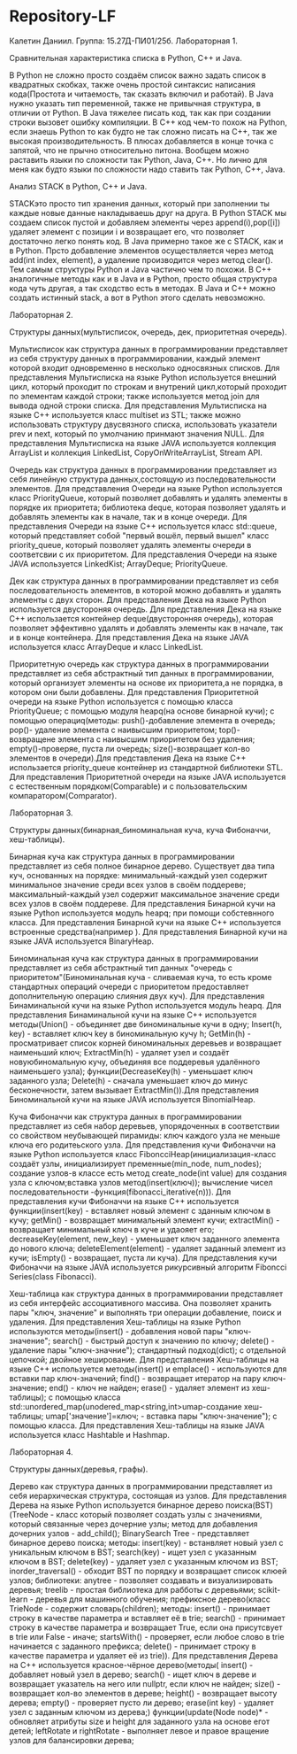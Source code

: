 # Repository-LF
Калетин Даниил. Группа: 15.27Д-ПИ01/25б.
Лабораторная 1.

Сравнительная характеристика списка в Python, C++ и Java.

В Python не сложно просто создаём список важно задать список в квадратных скобках, также очень простой синтаксис написания кода(Простота и читаемость, так сказать включил и работай). В Java нужно указать тип переменной, также не привычная структура, в отличии от Python. В Java тяжелее писать код, так как при создании строки вызовет ошибку компиляции. В C++ код чем-то похож на Python, если знаешь Python то как будто не так сложно писать на C++, так же высокая производительность. В плюсах добавляется в конце точка с запятой, что не прычно относительно питона. Вообщем можно раставить языки по сложности так Python, Java, C++. Но лично для меня как будто языки по сложности надо ставить так Python, C++, Java.

Анализ STACK в Python, C++ и Java.

STACKэто просто тип хранения данных, который при заполнении ты каждые новые данные накладываешь друг на друга.
В Python STACK мы создаем список пустой и добавляем элементы через append(i),pop([i]) удаляет элемент с позиции i и возвращает его, что позволяет достаточно легко понять код. В Java примерно такое же с STACK, как и в Python. Прсто добавление элементов осуществляется через метод add(int index, element), а удаление производится через метод clear(). Тем самым структуры Python и Java частично чем то похожи. В C++ аналогичные методы как и в Java и в Python, просто общая структура кода чуть другая, а так сходство есть в методах. В Java и C++ можно создать истинный stack, а вот в Python этого сделать невозможно.

Лабораторная 2.

Структуры данных(мультисписок, очередь, дек, приоритетная очередь).

Мультисписок как структура данных в программировании представляет из себя структуру данных в программировании, каждый элемент которой входит одновременно в несколько односвязных списков. Для представления Мультисписка на языке Python используется внешний цикл, который проходит по строкам и внутрений цикл,который проходит по элементам каждой строки; также используется метод join для вывода одной строки списка. Для представления Мультисписка на языке C++ используется класс multiset из STL; также можно использовать структуру двусвязного списка, использовать указатели prev и next, который по умолчанию принмают значения NULL. Для представления Мультисписка на языке JAVA используется коллекция ArrayList и коллекция LinkedList, CopyOnWriteArrayList, Stream API.

Очередь как структура данных в программировании представляет из себя линейную структура данных,состоящую из последовательности элементов. Для представления Очереди на языке Python используется класс PriorityQueue, который позволяет добавлять и удалять элементы в порядке их приоритета; библиотека deque, которая позволяет удалять и добавлять элементы как в начале, так и в конце очереди. Для представления Очереди на языке C++ используется класс std::queue, который представляет собой "первый вошёл, первый вышел" класс priority_queue, который позволяет удалять элементы очереди в соответсвии с их приоритетом. Для представления Очереди на языке JAVA используется LinkedKist; ArrayDeque; PriorityQueue.

Дек как структура данных в программировании представляет из себя последовательность элементов, в которой можно добавлять и удалять элементы с двух сторон. Для представления Дека на языке Python используется двустороняя очередь. Для представления Дека на языке C++ использается контейнер deque(двусторонняя очередь), которая позволяет эффективно удалять и добавлять элементы как в начале, так и в конце контейнера. Для представления Дека на языке JAVA используется класс ArrayDeque и класс LinkedList.

Приоритетную очередь как структура данных в программировании представляет из себя абстрактный тип данных в программировании, который организует элементы на основе их приоритета,а не порядка, в котором они были добавлены. Для представления Приоритетной очереди на языке Python используется с помощью класса PriorityQueue; с помощью модуля heapq(на основе бинарной кучи); с помощью операциq(методы: push()-добавление элемента в очередь; pop()- удаление элемента с наивысшим приоритетом; top()- возвращене элемента с наивысшим приоритетом без удаления; empty()-проверяе, пуста ли очередь; size()-возвращает кол-во элементов в очереди).Для представления Дека на языке C++ использается priority_queue контейнер из стандартной библиотеки STL. Для представления Приоритетной очереди на языке JAVA используется с естественным порядком(Comparable) и с пользовательским компаратором(Comparator).

Лабораторная 3.

Структуры данных(бинарная_биноминальная куча, куча Фибоначчи, хеш-таблицы).

Бинарная куча как структура данных в программировании представляет из себя полное бинарное дерево. Существует два типа куч, основанных на порядке: минимальный-каждый узел содержит минимальное значение среди всех узлов в своём поддереве; максимальный-каждый узел содержит максимальное значение среди всех узлов в своём поддереве. Для представления Бинарной кучи на языке Python используется модуль heapq; при помощи собстевнного класса. Для представления Бинарной кучи на языке C++ используется встроенные средства(например <algorithm>). Для представления Бинарной кучи на языке JAVA используется BinaryHeap.

Биноминальная куча как структура данных в программировании представляет из себя абстрактный тип данных "очередь с приоритетом"(Биноминальная куча - сливаемая куча, то есть кроме стандартных операций очереди с приоритетом предоставляет дополнительную операцию слияния двух куч). Для представления Бинаминальной кучи на языке Python используется модуль heapq. Для представления Бинаминальной кучи на языке C++ используется методы(Union() - объединяет две биноминальные кучи в одну; Insert(h, key) - вставляет ключ key в биноминальную кучу h; GetMin(h) - просматривает список корней биноминальных деревьев и возвращает наименьший ключ; ExtractMin(h) - удаляет узел и создаёт новуюбиномальную кучу, объединяя все поддеревья удалённого наименьшего узла); функции(DecreaseKey(h) - уменьшает ключ заданного узла; Delete(h) - сначала уменьшает ключ до минус бесконечности, затем вызывает ExtractMin()).Для представления Биноминальной кучи на языке JAVA используется BinomialHeap.

Куча Фибоначчи как структура данных в программировании представляет из себя набор деревьев, упорядоченных в соответствии со свойством неубывающей пирамиды: ключ каждого узла не меньше ключа его родитеьского узла. Для представления кучи Фибоначчи на языке Python используется класс FiboncciHeap(инициализация-класс создаёт узлы, инициализирует пременные(min_node, num_nodes); создание узлов-в классе есть метод create_node(int value) для создания узла с ключом;вставка узлов метод(insert(ключ)); вычисление чисел последовательности -функция(fibonacci_iterative(n))). Для представления кучи Фибоначчи на языке C++ используется функции(insert(key) - вставляет новый элемент с зданным ключом в кучу; getMin() - возвращает минимальный элемент кучи; extractMin() - возвращает минимальный ключ в куче и удаояет его; decreaseKey(element, new_key) - уменьшает ключ заданного элемента до нового ключа; deleteElement(element) - удаляет заданный элемент из кучи; isEmpty() - возвращает, пуста ли куча). Для представления кучи Фибоначчи на языке JAVA используется рикурсивный алгоритм Fiboncci Series(class Fibonacci).

Хеш-таблица как структура данных в программировании представляет из себя интерфейс ассоциативного массива. Она позволяет хранить пары "ключ, значение"  и выполнять три операции добавление, поиск и удаления. Для представления Хеш-таблицы на языке Python используются методы(insert() - добавления новой пары "ключ-значение"; search() - быстрый доступ к значению по ключу; delete() - удаление пары "ключ-значние"); стандартный подход(dict); с отдельной цепочкой; двойное хеширование. Для представления Хеш-таблицы на языке C++ используется методы(insert() и emplace() - используются для вставки пар ключ-значений; find() - возвращает итератор на пару ключ-значение; end() -  ключ не найден; erase() - удаляет элемент из хеш-таблицы); с помощью класса std::unordered_map(unodered_map<string,int>umap-создание хеш-таблицы; umap['значение']=ключ; - вставка пары "ключ-значение"); с помощью класса. Для представления Хеш-таблицы на языке JAVA используется класс Hashtable и Hashmap.

Лабораторная 4.

Структуры данных(деревья, графы).

Дерево как структура данных в программировании представляет из себя иерархическая структура, состоящая из узлов. Для представления Дерева на языке Python используется бинарное дерево поиска(BST)(TreeNode - класс который позволяет создать узлы с значениями, который связанные через дочерние узлы; метод для добавления дочерних узлов - add_child(); BinarySearch Tree - представляет бинарное дерево поиска; методы: insert(key) - встанвляет новый узел с уникальным ключом в BST; search(key) - ищет узел с указанным ключом в BST; delete(key) - удаляет узел с указанным ключом из BST; inorder_traversal() - обходит BST по порядку и возвращает список клюей узлов; библиотеки: anytree - позволяет создавать и визуализировать деревья; treelib - простая библиотека для рабботы с деревьями; scikit-learn - деревья для машинного обучения; префиксное дерево(класс TrieNode - содержит словарь(children); методы: insert() - принимает строку в качестве параметра и вставляет её в trie; search() - принимает строку в качестве параметра и возвращает True, если она присутсвует в trie или False - иначе; startsWith() - проверяет, если любое слово в trie начинается с заданного префикса; delete() - принимает строку в качестве параметра и удаляет её из trie)). Для представления Дерева на C++ используется красное-чёрное дерево(методы( insert() - добавляет новый узел в дерево; search() - ищет ключ в дереве и возвращает указатель на него или nullptr, если ключ не найден; size() - возвращает кол-во элементов в дереве; height() - возвращает высоту дерева; empty() - проверяет пусто ли дерево; erase(int key) - удаляет узел с заданным ключом из дерева;) функции(update(Node node)* - обновляет атрибуты size и height для заданного узла на основе егот детей; leftRotate и rightRotate - выполняет левое и правое вращение узлов для балансировки дерева;
